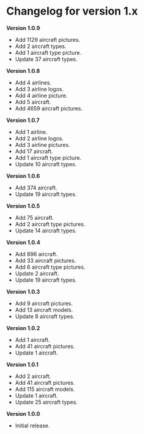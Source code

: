 # Changelog for version 1.x

**Version 1.0.9**

- Add 1129 aircraft pictures.
- Add 2 aircraft types.
- Add 1 aircraft type picture.
- Update 37 aircraft types.

**Version 1.0.8**

- Add 4 airlines.
- Add 3 airline logos.
- Add 4 airline picture.
- Add 5 aircraft.
- Add 4659 aircraft pictures.

**Version 1.0.7**

- Add 1 airline.
- Add 2 airline logos.
- Add 3 airline pictures.
- Add 17 aircraft.
- Add 1 aircraft type picture.
- Update 10 aircraft types.

**Version 1.0.6**

- Add 374 aircraft.
- Update 19 aircraft types.

**Version 1.0.5**

- Add 75 aircraft.
- Add 2 aircraft type pictures.
- Update 14 aircraft types.

**Version 1.0.4**

- Add 896 aircraft.
- Add 33 aircraft pictures.
- Add 6 aircraft type pictures.
- Update 2 aircraft.
- Update 19 aircraft types.

**Version 1.0.3**

- Add 9 aircraft pictures.
- Add 13 aircraft models.
- Update 8 aircraft types.

**Version 1.0.2**

- Add 1 aircraft.
- Add 41 aircraft pictures.
- Update 1 aircraft.

**Version 1.0.1**

- Add 2 aircraft.
- Add 41 aircraft pictures.
- Add 115 aircraft models.
- Update 1 aircraft.
- Update 25 aircraft types.

**Version 1.0.0**

- Initial release.
